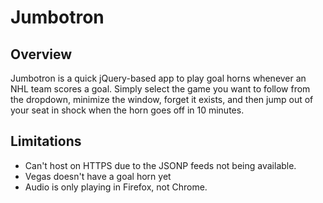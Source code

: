 # Jumbotron

## Overview

Jumbotron is a quick jQuery-based app to play goal horns whenever an NHL team scores a goal. Simply select the game you want to follow from the dropdown, minimize the window, forget it exists, and then jump out of your seat in shock when the horn goes off in 10 minutes.

## Limitations
* Can't host on HTTPS due to the JSONP feeds not being available.
* Vegas doesn't have a goal horn yet
* Audio is only playing in Firefox, not Chrome.
